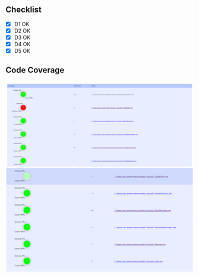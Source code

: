 ## Checklist
- [x] D1 OK
- [x] D2 OK
- [x] D3 OK
- [x] D4 OK
- [x] D5 OK

## Code Coverage

![coverage1](./mission2/coverage1.PNG)
![coverage2](./mission2/coverage2.PNG)